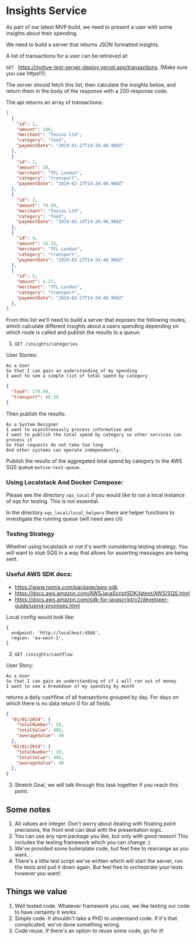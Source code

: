 # Insights Service

As part of our latest MVP build, we need to present a user with some insights about their spending.

We need to build a server that returns JSON formatted insights.

A list of transactions for a user can be retrieved at:

`GET ` https://motive-test-server-deploy.vercel.app/transactions. (Make sure you use https!!!).

The server should fetch this list, then calculate the insights below, and return them in the body of the response with a 200 response code. 

The api returns an array of transactions:

```json
[
  {
    "id": 1,
    "amount": 100,
    "merchant": "Tescos Ltd",
    "category": "food",
    "paymentDate": "2019-01-27T14:24:48.960Z"
  },
  {
    "id": 2,
    "amount": 20,
    "merchant": "TFL London",
    "category": "transport",
    "paymentDate": "2019-02-27T14:24:48.960Z"
  },
  {
    "id": 3,
    "amount": 79.99,
    "merchant": "Tescos Ltd",
    "category": "food",
    "paymentDate": "2019-02-14T14:24:48.960Z"
  },
  {
    "id": 4,
    "amount": 16.32,
    "merchant": "TFL London",
    "category": "transport",
    "paymentDate": "2019-02-27T14:24:48.960Z"
  },
  {
    "id": 5,
    "amount": 4.27,
    "merchant": "TFL London",
    "category": "transport",
    "paymentDate": "2019-02-27T14:24:48.960Z"
  },
]
```

From this list we'll need to build a server that exposes the following routes, which calculate different insights about a users spending depending on which route is called and publish the results to a queue:

1. `GET /insights/categories`

User Stories: 
```
As a User
So that I can gain an understanding of my spending
I want to see a simple list of total spend by category
```

```json
{
  "food": 179.99,
  "transport": 40.59
}
```

Then publish the results: 

```
As a System Designer
I want to asynchronously process information and
I want to publish the total spend by category so other services can process it
So that requests do not take too long
And other systems can operate independently.
```

Publish the results of the aggregated total spend by category to the AWS SQS queue `motive-test-queue`.

### Using Localstack And Docker Compose:

Please see the directory `sqs_local` if you would like to run a local instance of sqs for testing. This is not essential.

In the directory `sqs_local/local_helpers` there are helper functions to investigate the running queue (will need aws cli)

### Testing Strategy

Whether using localstack or not it's worth considering testing strategy. You will want to stub SQS in a way that allows for asserting messages are being sent.

### Useful AWS SDK docs:

- https://www.npmjs.com/package/aws-sdk
- https://docs.aws.amazon.com/AWSJavaScriptSDK/latest/AWS/SQS.html
- https://docs.aws.amazon.com/sdk-for-javascript/v2/developer-guide/using-promises.html

Local config would look like:

```
{
  endpoint: 'http://localhost:4566',
  region: 'eu-west-1',
}
```

2. `GET /insights/cashflow`

User Story:
```
As a User
So that I can gain an understanding of if i will run out of money
I want to see a breakdown of my spending by month
```

returns a daily cashflow of all transactions grouped by day. For days on which there is no data return 0 for all fields. 

```json
{
  "01/01/2019": {
    "totalNumber": 10,
    "totalValue": 400,
    "averageValue": 40
  },
  "02/01/2019": {
    "totalNumber": 10,
    "totalValue": 400,
    "averageValue": 40
  },
}
```

3. Stretch Goal, we will talk through this task together if you reach this point.

## Some notes

1. All values are integer. Don't worry about dealing with floating point precisions, the front end can deal with the presentation logic.
2. You can use any npm package you like, but only with good reason! This includes the testing framework which you can change :)
3. We've provided some boilerplate code, but feel free to rearrange as you want...
4. There's a little test script we've written which will start the server, run the tests and pull it down again. But feel free to orchestrate your tests however you want!

## Things we value

1. Well tested code. Whatever framework you use, we like testing our code to have certainty it works.
2. Simple code. It shouldn't take a PHD to understand code. If it's that complicated, we've done something wrong.
3. Code reuse. If there's an option to reuse some code, go for it!
